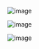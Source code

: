 ![image](https://github.com/user-attachments/assets/ec05a1f9-16bf-4c69-9cf3-e1c70db5ca6c)

![image](https://github.com/user-attachments/assets/eedda96f-b68d-4de2-8479-b1a517dfab89)


![image](https://github.com/user-attachments/assets/b3f5e5b2-a998-412c-a0f3-69b485e2720d)
